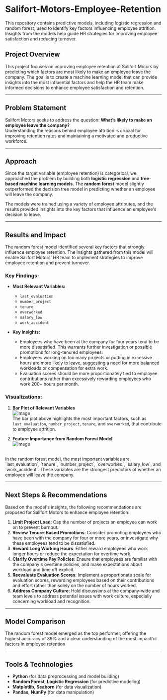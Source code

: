 # Salifort-Motors-Employee-Retention
This repository contains predictive models, including logistic regression and random forest, used to identify key factors influencing employee attrition. Insights from the models help guide HR strategies for improving employee satisfaction and reducing turnover.

## Project Overview
This project focuses on improving employee retention at Salifort Motors by predicting which factors are most likely to make an employee leave the company. The goal is to create a machine learning model that can provide insights into the most influential factors and help the HR team make informed decisions to enhance employee satisfaction and retention.

---

## Problem Statement
Salifort Motors seeks to address the question: **What’s likely to make an employee leave the company?**  
Understanding the reasons behind employee attrition is crucial for improving retention rates and maintaining a motivated and productive workforce.

---

## Approach
Since the target variable (employee retention) is categorical, we approached the problem by building both **logistic regression** and **tree-based machine learning models**. The **random forest** model slightly outperformed the decision tree model in predicting whether an employee will leave the company.

The models were trained using a variety of employee attributes, and the results provided insights into the key factors that influence an employee's decision to leave.

---

## Results and Impact
The random forest model identified several key factors that strongly influence employee retention. The insights gathered from this model will enable Salifort Motors' HR team to implement strategies to improve employee retention and prevent turnover.

### Key Findings:
- **Most Relevant Variables:**
  - `last_evaluation`
  - `number_project`
  - `tenure`
  - `overworked`
  - `salary_low`
  - `work_accident`
  
- **Key Insights:**
  - Employees who have been at the company for four years tend to be more dissatisfied. This warrants further investigation or possible promotions for long-tenured employees.
  - Employees working on too many projects or putting in excessive hours are more likely to leave, suggesting a need for more balanced workloads or compensation for extra work.
  - Evaluation scores should be more proportionately tied to employee contributions rather than excessively rewarding employees who work 200+ hours per month.

### Visualizations:
1. **Bar Plot of Relevant Variables** <br>
   ![image](https://github.com/user-attachments/assets/d3fddc94-d53e-4ec5-8183-f5a0366c2c34) <br>
   The bar plot above highlights the most important factors, such as `last_evaluation`, `number_project`, `tenure`, and `overworked`, that contribute to employee attrition.

3. **Feature Importance from Random Forest Model**  <br>
   ![image](https://github.com/user-attachments/assets/3f3a3bdf-c918-4ff5-a45c-c30e59283db1)
 <br>
   In the random forest model, the most important variables are `last_evaluation`, `tenure`, `number_project`, `overworked`, `salary_low`, and `work_accident`. These variables are the strongest predictors of whether an employee will leave the company.

---

## Next Steps & Recommendations
Based on the model's insights, the following recommendations are proposed for Salifort Motors to enhance employee retention:

1. **Limit Project Load**: Cap the number of projects an employee can work on to prevent burnout.
2. **Review Tenure-Based Promotions**: Consider promoting employees who have been with the company for four or more years, or investigate why these employees tend to be dissatisfied.
3. **Reward Long Working Hours**: Either reward employees who work longer hours or reduce the expectation for overtime work.
4. **Clarify Overtime Pay Policies**: Ensure that employees are familiar with the company's overtime policies, and make expectations about workload and time off explicit.
5. **Reevaluate Evaluation Scores**: Implement a proportionate scale for evaluation scores, rewarding employees based on their contributions and effort rather than solely on the number of hours worked.
6. **Address Company Culture**: Hold discussions at the company-wide and team levels to address potential issues with work culture, especially concerning workload and recognition.

---

## Model Comparison

The random forest model emerged as the top performer, offering the highest accuracy of 89% and a clear understanding of the most impactful factors in employee retention.

---

## Tools & Technologies
- **Python** (for data preprocessing and model building)
- **Random Forest**, **Logistic Regression** (for predictive modeling)
- **Matplotlib**, **Seaborn** (for data visualization)
- **Pandas**, **NumPy** (for data manipulation)

